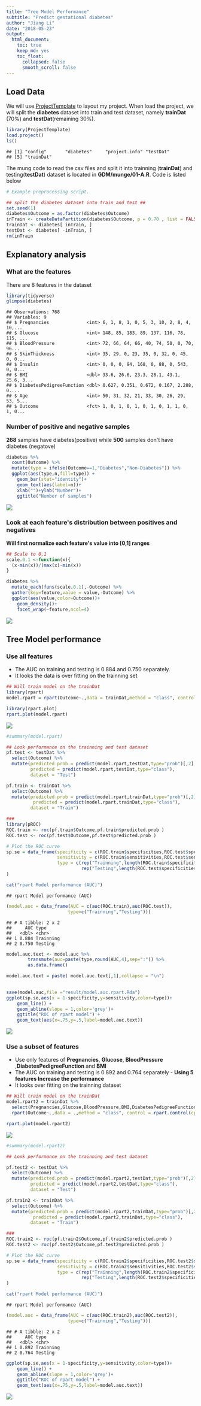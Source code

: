 ```yaml
---
title: "Tree Model Performance"
subtitle: "Predict gestational diabetes"
author: "Jiang Li"
date: "2018-05-23"
output: 
  html_document:
    toc: true
    keep_md: yes
    toc_float:
      collapsed: false
      smooth_scroll: false
---
```





## Load Data

We will use [ProjectTemplate](http://projecttemplate.net/) to layout my project. When load the project, we will split the **diabetes** dataset into train and test dataset, namely **trainDat** (70%) and **testDat**(remaining 30%).



```r
library(ProjectTemplate)
load.project()
ls()
```

```
## [1] "config"       "diabetes"     "project.info" "testDat"     
## [5] "trainDat"
```

The mung code to read the csv files and split it into trainning (**trainDat**) and testing(**testDat**) dataset is located in **GDM/munge/01-A.R**. Code is listed below


```r
# Example preprocessing script.

## split the diabetes dataset into train and test ##
set.seed(1)
diabetes$Outcome = as.factor(diabetes$Outcome)
inTrain <- createDataPartition(diabetes$Outcome, p = 0.70 , list = FALSE)
trainDat <- diabetes[ inTrain, ]
testDat <- diabetes[ -inTrain, ]
rm(inTrain
```


## Explanatory analysis

### What are the features

There are 8 features in the dataset

```r
library(tidyverse)
glimpse(diabetes)
```

```
## Observations: 768
## Variables: 9
## $ Pregnancies              <int> 6, 1, 8, 1, 0, 5, 3, 10, 2, 8, 4, 10,...
## $ Glucose                  <int> 148, 85, 183, 89, 137, 116, 78, 115, ...
## $ BloodPressure            <int> 72, 66, 64, 66, 40, 74, 50, 0, 70, 96...
## $ SkinThickness            <int> 35, 29, 0, 23, 35, 0, 32, 0, 45, 0, 0...
## $ Insulin                  <int> 0, 0, 0, 94, 168, 0, 88, 0, 543, 0, 0...
## $ BMI                      <dbl> 33.6, 26.6, 23.3, 28.1, 43.1, 25.6, 3...
## $ DiabetesPedigreeFunction <dbl> 0.627, 0.351, 0.672, 0.167, 2.288, 0....
## $ Age                      <int> 50, 31, 32, 21, 33, 30, 26, 29, 53, 5...
## $ Outcome                  <fct> 1, 0, 1, 0, 1, 0, 1, 0, 1, 1, 0, 1, 0...
```

### Number of positive and negative samples

**268** samples have diabetes(positive) while **500** samples don't have diabetes (negatove)


```r
diabetes %>%
  count(Outcome) %>%
  mutate(type = ifelse(Outcome==1,"Diabetes","Non-Diabetes")) %>%
  ggplot(aes(type,n,fill=type)) + 
    geom_bar(stat="identity")+
    geom_text(aes(label=n))+
    xlab("")+ylab("Number")+
    ggtitle("Number of samples")
```

![](model-performance-rpart_files/figure-html/unnamed-chunk-1-1.png)<!-- -->


### Look at each feature's distribution between positives and negatives

**Will first normalize each feature's value into [0,1] ranges**


```r
## Scale to 0,1
scale.0.1 <-function(x){
  (x-min(x))/(max(x)-min(x))
}

diabetes %>%
  mutate_each(funs(scale.0.1),-Outcome) %>%
  gather(key=feature,value = value,-Outcome) %>%
  ggplot(aes(value,color=Outcome))+
    geom_density()+
    facet_wrap(~feature,ncol=4)
```

![](model-performance-rpart_files/figure-html/dist-1.png)<!-- -->





## Tree Model performance

### Use all features

- The AUC on training and testing is 0.884 and 0.750 separately.
- It looks the data is over fitting on the trainning set


```r
## Will train model on the trainDat
library(rpart)
model.rpart = rpart(Outcome~.,data = trainDat,method = "class", control = rpart.control(cp = 0))

library(rpart.plot)
rpart.plot(model.rpart)
```

![](model-performance-rpart_files/figure-html/treeM-1.png)<!-- -->

```r
#summary(model.rpart)

## Look performance on the trainning and test dataset
pf.test <- testDat %>%
  select(Outcome) %>%
  mutate(predicted.prob = predict(model.rpart,testDat,type="prob")[,2],
         predicted = predict(model.rpart,testDat,type="class"),
         dataset = "Test")

pf.train <- trainDat %>%
  select(Outcome) %>%
  mutate(predicted.prob = predict(model.rpart,trainDat,type="prob")[,2],
          predicted = predict(model.rpart,trainDat,type="class"),
         dataset = "Train")

### 
library(pROC)
ROC.train <- roc(pf.train$Outcome,pf.train$predicted.prob )
ROC.test <- roc(pf.test$Outcome,pf.test$predicted.prob )

# Plot the ROC curve
sp.se = data_frame(specificity = c(ROC.train$specificities,ROC.test$specificities),
                   sensitivity = c(ROC.train$sensitivities,ROC.test$sensitivities),
                   type = c(rep("Trainning",length(ROC.train$specificities)),
                            rep("Testing",length(ROC.test$specificities)))
)

cat("rpart Model performance (AUC)")
```

```
## rpart Model performance (AUC)
```

```r
(model.auc = data_frame(AUC = c(auc(ROC.train),auc(ROC.test)),
                       type=c("Trainning","Testing")))
```

```
## # A tibble: 2 x 2
##     AUC type     
##   <dbl> <chr>    
## 1 0.884 Trainning
## 2 0.750 Testing
```

```r
model.auc.text <- model.auc %>%
        transmute(auc=paste(type,round(AUC,4),sep=":")) %>%
        as.data.frame()

model.auc.text = paste( model.auc.text[,1],collapse = "\n")
                

save(model.auc,file ="result/model.auc.rpart.Rda")
ggplot(sp.se,aes(x = 1-specificity,y=sensitivity,color=type))+
    geom_line() +
    geom_abline(slope = 1,color='grey')+
    ggtitle("ROC of rpart model") +
    geom_text(aes(x=.75,y=.5,label=model.auc.text))
```

![](model-performance-rpart_files/figure-html/treeM-2.png)<!-- -->


### Use a subset of features

- Use only features of **Pregnancies**, **Glucose**, **BloodPressure** ,**DiabetesPedigreeFunction** and **BMI**
- The AUC on training and testing is 0.892 and 0.764 separately - **Using 5 features Increase the performance**
- It looks over fitting on the trainning dataset


```r
## Will train model on the trainDat
model.rpart2 = trainDat %>%
  select(Pregnancies,Glucose,BloodPressure,BMI,DiabetesPedigreeFunction,Outcome) %>%
  rpart(Outcome~.,data = .,method = "class", control = rpart.control(cp = 0))

rpart.plot(model.rpart2)
```

![](model-performance-rpart_files/figure-html/treeM2-1.png)<!-- -->

```r
#summary(model.rpart2)

## Look performance on the trainning and test dataset

pf.test2 <- testDat %>%
  select(Outcome) %>%
  mutate(predicted.prob = predict(model.rpart2,testDat,type="prob")[,2],
         predicted = predict(model.rpart2,testDat,type="class"),
         dataset = "Test")

pf.train2 <- trainDat %>%
  select(Outcome) %>%
  mutate(predicted.prob = predict(model.rpart2,trainDat,type="prob")[,2],
          predicted = predict(model.rpart2,trainDat,type="class"),
         dataset = "Train")

### 
ROC.train2 <- roc(pf.train2$Outcome,pf.train2$predicted.prob )
ROC.test2 <- roc(pf.test2$Outcome,pf.test2$predicted.prob )

# Plot the ROC curve
sp.se = data_frame(specificity = c(ROC.train2$specificities,ROC.test2$specificities),
                   sensitivity = c(ROC.train2$sensitivities,ROC.test2$sensitivities),
                   type = c(rep("Trainning",length(ROC.train2$specificities)),
                            rep("Testing",length(ROC.test2$specificities)))
)

cat("rpart Model performance (AUC)")
```

```
## rpart Model performance (AUC)
```

```r
(model.auc = data_frame(AUC = c(auc(ROC.train2),auc(ROC.test2)),
                       type=c("Trainning","Testing")))
```

```
## # A tibble: 2 x 2
##     AUC type     
##   <dbl> <chr>    
## 1 0.892 Trainning
## 2 0.764 Testing
```

```r
ggplot(sp.se,aes(x = 1-specificity,y=sensitivity,color=type))+
    geom_line() +
    geom_abline(slope = 1,color='grey')+
    ggtitle("ROC of rpart model") +
    geom_text(aes(x=.75,y=.5,label=model.auc.text))
```

![](model-performance-rpart_files/figure-html/treeM2-2.png)<!-- -->


















